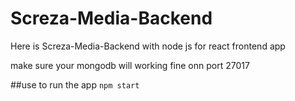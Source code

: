 # Screza-Media-Backend
Here is Screza-Media-Backend with node js for react frontend app 

make sure your mongodb will working fine onn port 27017

##use to run the app
`npm start`
